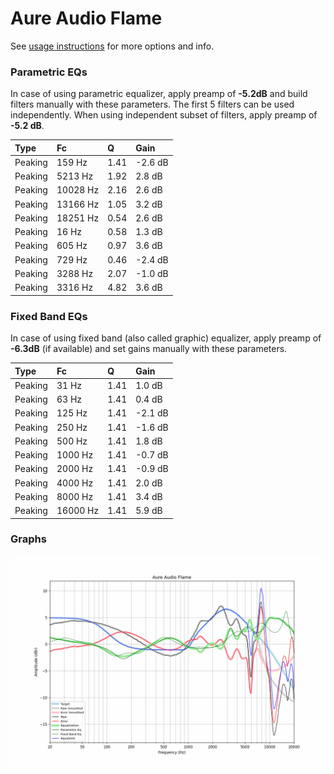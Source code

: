 # Aure Audio Flame
See [usage instructions](https://github.com/jaakkopasanen/AutoEq#usage) for more options and info.

### Parametric EQs
In case of using parametric equalizer, apply preamp of **-5.2dB** and build filters manually
with these parameters. The first 5 filters can be used independently.
When using independent subset of filters, apply preamp of **-5.2 dB**.

| Type    | Fc       |    Q | Gain    |
|:--------|:---------|:-----|:--------|
| Peaking | 159 Hz   | 1.41 | -2.6 dB |
| Peaking | 5213 Hz  | 1.92 | 2.8 dB  |
| Peaking | 10028 Hz | 2.16 | 2.6 dB  |
| Peaking | 13166 Hz | 1.05 | 3.2 dB  |
| Peaking | 18251 Hz | 0.54 | 2.6 dB  |
| Peaking | 16 Hz    | 0.58 | 1.3 dB  |
| Peaking | 605 Hz   | 0.97 | 3.6 dB  |
| Peaking | 729 Hz   | 0.46 | -2.4 dB |
| Peaking | 3288 Hz  | 2.07 | -1.0 dB |
| Peaking | 3316 Hz  | 4.82 | 3.6 dB  |

### Fixed Band EQs
In case of using fixed band (also called graphic) equalizer, apply preamp of **-6.3dB**
(if available) and set gains manually with these parameters.

| Type    | Fc       |    Q | Gain    |
|:--------|:---------|:-----|:--------|
| Peaking | 31 Hz    | 1.41 | 1.0 dB  |
| Peaking | 63 Hz    | 1.41 | 0.4 dB  |
| Peaking | 125 Hz   | 1.41 | -2.1 dB |
| Peaking | 250 Hz   | 1.41 | -1.6 dB |
| Peaking | 500 Hz   | 1.41 | 1.8 dB  |
| Peaking | 1000 Hz  | 1.41 | -0.7 dB |
| Peaking | 2000 Hz  | 1.41 | -0.9 dB |
| Peaking | 4000 Hz  | 1.41 | 2.0 dB  |
| Peaking | 8000 Hz  | 1.41 | 3.4 dB  |
| Peaking | 16000 Hz | 1.41 | 5.9 dB  |

### Graphs
![](./Aure%20Audio%20Flame.png)